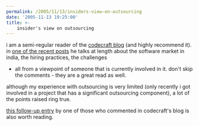 ```yaml
---
permalink: /2005/11/13/insiders-view-on-outsourcing
date: '2005-11-13 19:25:00'
title: >-
    insider's view on outsourcing
---
```


i am a semi-regular reader of the [codecraft
blog](http://www.journalhome.com/codecraft/) (and highly recommend it).
in [one of the recent
posts](http://www.journalhome.com/codecraft/13920/) he talks at length
about the software market in india, the hiring practices, the challenges
- all from a viewpoint of someone that is currently involved in it.
don't skip the comments - they are a great read as well.

although my experience with outsourcing is very limited (only recently i
got involved in a project that has a significant outsourcing component),
a lot of the points raised ring true.

[this follow-up
entry](http://ravimohan.blogspot.com/2005/10/iit-grad-excellent-programmer.html)
by one of those who commented in codecraft's blog is also worth reading.
